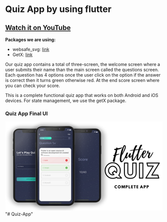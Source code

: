 # Quiz App by using flutter

## [Watch it on YouTube](https://youtu.be/Nhy0VWAMsFU)

**Packages we are using:**

- websafe_svg: [link](https://pub.dev/packages/websafe_svg)
- GetX: [link](https://pub.dev/packages/get)

Our quiz app contains a total of three-screen, the welcome screen where a user submits their name than the main screen called the questions screen. Each question has 4 options once the user click on the option if the answer is correct then it turns green otherwise red. At the end score screen where you can check your score.

This is a complete functional quiz app that works on both Android and iOS devices. For state management, we use the getX package.

### Quiz App Final UI

<!-- ![Preview](/gif.gif) -->

![App UI](/ui.png)
"# Quiz-App" 
